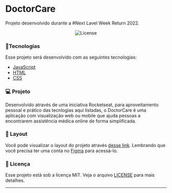 # DoctorCare

Projeto desenvolvido durante a #Next Lavel Week Return 2022.
<p align="center">
  <img alt="License" src="https://img.shields.io/static/v1?label=license&message=MIT&color=7159c1&labelColor=000000">
</p>

### 🚀Tecnologias

Esse projeto será desenvolvido com as seguintes tecnologias:

- [JavaScript](https://developer.mozilla.org/pt-BR/docs/Web/JavaScript)
- [HTML](https://html.com/)
- [CSS](https://www.w3.org/Style/CSS/Overview.en.html)


### 💻 Projeto
Desenvolvido através de uma iniciativa Rocketseat, para aproveitamento pessoal e prático das tecnlogias aqui listadas,
o DoctorCare é uma aplicação com visualização web ou mobile que ajuda pessoas a encontrarem assistência médica online de forma simplificada.

### 🔖 Layout

Você pode visualizar o layout do projeto através [desse link](<https://www.figma.com/file/JQigPldEWoarmgp8owSFX6/DoctorCare-(Community)?node-id=1720%3A22>). Lembrando que você precisa ter uma conta no [Figma](http://figma.com/) para acessá-lo.


### :memo: Licença

Esse projeto está sob a licença MIT. Veja o arquivo [LICENSE](LICENSE.md) para mais detalhes.


---
